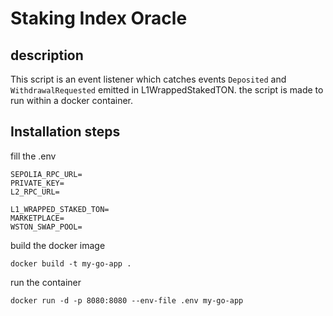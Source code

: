 # Staking Index Oracle

## description

This script is an event listener which catches events ```Deposited``` and ```WithdrawalRequested``` emitted in L1WrappedStakedTON. the script is made to run within a docker container. 

## Installation steps

fill the .env
```
SEPOLIA_RPC_URL=
PRIVATE_KEY=
L2_RPC_URL=

L1_WRAPPED_STAKED_TON=
MARKETPLACE=
WSTON_SWAP_POOL=
```

build the docker image
```
docker build -t my-go-app .
```

run the container
```
docker run -d -p 8080:8080 --env-file .env my-go-app
```
